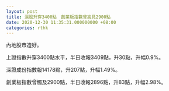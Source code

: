 ```yaml
---
layout: post
title: 滬股升穿3400點　創業板指數曾高見2900點
date: 2020-12-30 11:35:31.000000000 +08:00
categories: rthk
---
```


內地股市造好。

上證指數升穿3400點水平，半日收報3409點，升30點，升幅0.9%。

深證成份指數報14178點，升207點，升幅1.49%。

創業板指數曾觸及2900點，半日收報2896點，升83點，升幅2.98%。
